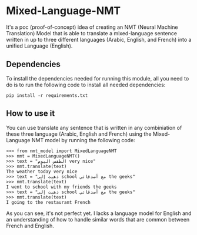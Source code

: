 # Mixed-Language-NMT
It's a poc (proof-of-concept) idea of creating an NMT (Neural Machine Translation) Model that is able to translate a mixed-language sentence written in up to three different languages (Arabic, English, and French) into a unified Language (English).

## Dependencies
To install the dependencies needed for running this module, all you need to 
do is to run the following code to install all needed dependencies:
```
pip install -r requirements.txt
```

## How to use it
You can use translate any sentence that is written in any combiniation of these
three language (Arabic, English and French) using the Mixed-Language NMT model
by running the following code:
```
>>> from nmt_model import MixedLanguageNMT
>>> nmt = MixedLanguageNMT()
>>> text = "الطقس اليوم very nice"
>>> nmt.translate(text)
The weather today very nice
>>> text = "ذهبت إلى school مع أصدقائي the geeks"
>>> nmt.translate(text)
I went to school with my friends the geeks
>>> text = "ذهبت إلى school مع أصدقائي the geeks"
>>> nmt.translate(text)
I going to the restaurant French
```

As you can see, it's not perfect yet. I lacks a language model for English and
an understanding of how to handle similar words that are common between French 
and English.

